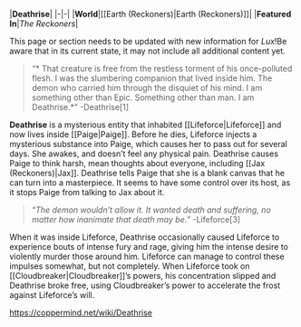 |**Deathrise**|
|-|-|
|**World**|[[Earth (Reckoners)\|Earth (Reckoners)]]|
|**Featured In**|*The Reckoners*|

This page or section needs to be updated with new information for *Lux*!Be aware that in its current state, it may not include all additional content yet.

>“* That creature is free from the restless torment of his once-polluted flesh. I was the slumbering companion that lived inside him. The demon who carried him through the disquiet of his mind. I am something other than Epic. Something other than man. I am Deathrise.*”
\-Deathrise[1]


**Deathrise** is a mysterious entity that inhabited [[Lifeforce\|Lifeforce]] and now lives inside [[Paige\|Paige]]. Before he dies, Lifeforce injects a mysterious substance into Paige, which causes her to pass out for several days. She awakes, and doesn’t feel any physical pain. Deathrise causes Paige to think harsh, mean thoughts about everyone, including [[Jax (Reckoners)\|Jax]]. Deathrise tells Paige that she is a blank canvas that he can turn into a masterpiece. It seems to have some control over its host, as it stops Paige from talking to Jax about it.

>“*The demon wouldn’t allow it. It wanted death and suffering, no matter how inanimate that death may be.*”
\-Lifeforce[3]


When it was inside Lifeforce, Deathrise occasionally caused Lifeforce to experience bouts of intense fury and rage, giving him the intense desire to violently murder those around him. Lifeforce can manage to control these impulses somewhat, but not completely. When Lifeforce took on [[Cloudbreaker\|Cloudbreaker]]’s powers, his concentration slipped and Deathrise broke free, using Cloudbreaker’s power to accelerate the frost against Lifeforce’s will.




https://coppermind.net/wiki/Deathrise